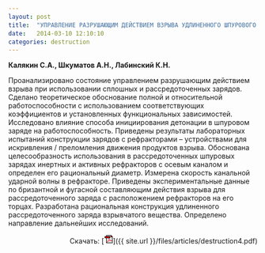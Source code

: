 ```yaml
---
layout: post
title:  "УПРАВЛЕНИЕ РАЗРУШАЮЩИМ ДЕЙСТВИЕМ ВЗРЫВА УДЛИНЕННОГО ШПУРОВОГО ЗАРЯДА ВЗРЫВЧАТОГО ВЕЩЕСТВА"
date:   2014-03-10 12:10:10
categories: destruction
---
```


<strong>Калякин С.А., Шкуматов А.Н., Лабинский К.Н.</strong>

Проанализировано  состояние  управлением  разрушающим  действием  взрыва  при  использовании 
сплошных  и  рассредоточенных  зарядов.  Сделано  теоретическое  обоснование  полной  и  относительной 
работоспособности с  использованием соответствующих  коэффициентов  и  установленных функциональных 
зависимостей.  Исследовано  влияние  способа  инициирования  детонации  в  шпуровом  заряде  на 
работоспособность. Приведены результаты лабораторных испытаний конструкции зарядов с рефракторами  –
устройствами  для  искривления  /  преломления  движения  продуктов  взрыва.  Обоснована  целесообразность 
использования в рассредоточенных шпуровых зарядах инертных и активных рефракторов с осевым каналом 
и  определен  его  рациональный  диаметр.  Измерена  скорость  канальной  ударной  волны  в  рефракторе. 
Приведены  экспериментальные  данные  по  бризантной  и  фугасной  составляющим  действия  взрыва  для 
рассредоточенного  заряда  с  расположением  рефракторов  на  его  торцах.  Разработана  рациональная 
конструкция  удлиненного  рассредоточенного  заряда  взрывчатого  вещества.  Определено  направление 
дальнейших исследований.
<p align="right">
Скачать: [<img src="/img/pdf.gif">]({{ site.url }}/files/articles/destruction4.pdf)
</p>